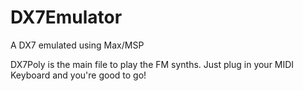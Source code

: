 # DX7Emulator
A DX7 emulated using Max/MSP

DX7Poly is the main file to play the FM synths. Just plug in your MIDI Keyboard and you're good to go!

